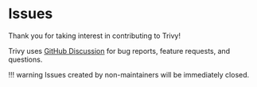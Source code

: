 # Issues
Thank you for taking interest in contributing to Trivy!

Trivy uses [GitHub Discussion](./discussion.md) for bug reports, feature requests, and questions.

!!! warning
    Issues created by non-maintainers will be immediately closed.